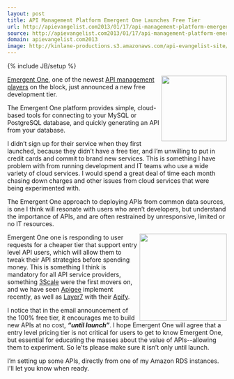 ```yaml
---
layout: post
title: API Management Platform Emergent One Launches Free Tier
url: http://apievangelist.com2013/01/17/api-management-platform-emergent-one-launches-free-tier/
source: http://apievangelist.com2013/01/17/api-management-platform-emergent-one-launches-free-tier/
domain: apievangelist.com2013
image: http://kinlane-productions.s3.amazonaws.com/api-evangelist-site/blog/emergent-one-logo.png
---
```

{% include JB/setup %}<p>
     <a href="http://www.emergentone.com/" target="_blank"><img src="http://kinlane-productions.s3.amazonaws.com/api-evangelist-site/serviceproviders/emergent-one-logo.png"  width="150" align="right" /></a>
</p>
<p>
     <a href="http://www.emergentone.com/" target="_blank">Emergent One</a>, one of the newest <a href="/2012/06/15/api-service-provider-roundup-for-2012/" target="_blank">API management players</a> on the block, just announced a new free development tier.
</p>
<p>
     The Emergent One platform provides simple, cloud-based tools for connecting to your MySQL or PostgreSQL database, and quickly generating an API from your database.
</p>
<p>
     I didn’t sign up for their service when they first launched, because they didn’t have a free tier, and I’m unwilling to put in credit cards and commit to brand new services. This is something I have problem with from running development and IT teams who use a wide variety of cloud services. I would spend a great deal of time each month chasing down charges and other issues from cloud services that were being experimented with.
</p>
<p>
     The Emergent One approach to deploying APIs from common data sources, is one I think will resonate with users who aren’t developers, but understand the importance of APIs, and are often restrained by unresponsive, limited or no IT resources.
</p>
<p>
     <a href="https://emergentapi.com/cp/register?type=internal" target="_blank"><img src="https://s3.amazonaws.com/kinlane-productions/api-service-providers/emergent-one/Emergent-One-Get-Started.png"  width="200" align="right" /></a>
</p>
<p>
     Emergent One one is responding to user requests for a cheaper tier that support entry level API users, which will allow them to tweak their API strategies before spending money. This is something I think is mandatory for all API service providers, something <a href="http://3scale.net/">3Scale</a> were the first movers on, and we have seen <a href="http://apigee.com/about/pricing">Apigee</a> implement recently, as well as <a href="/serviceproviders/layer_7_technologies.php" target="_blank">Layer7</a> with their <a href="http://www.apify.co/" target="_blank">Apify</a>.
</p>
<p>
     I notice that in the email announcement of the 100% free tier, it encourages me to build new APIs at no cost, <strong><em>“until launch”</em></strong>. I hope Emergent One will agree that a entry level pricing tier is not critical for users to get to know Emergent One, but essential for educating the masses about the value of APIs--allowing them to experiment. So le'ts please make sure it isn’t only until launch.
</p>
<p>
     I’m setting up some APIs, directly from one of my Amazon RDS instances.   I'll let you know when ready.
</p>

